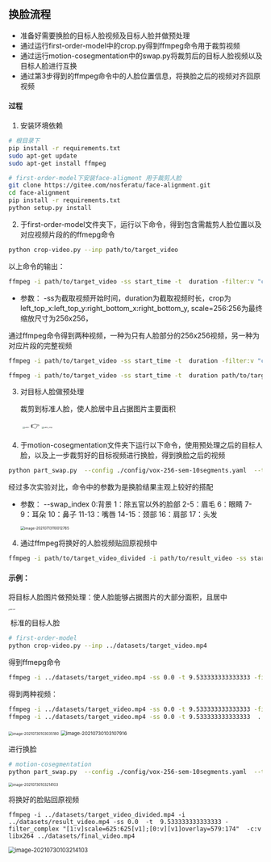 ## 换脸流程
- 准备好需要换脸的目标人脸视频及目标人脸并做预处理
- 通过运行first-order-model中的crop.py得到ffmpeg命令用于裁剪视频
- 通过运行motion-cosegmentation中的swap.py将裁剪后的目标人脸视频以及目标人脸进行互换
- 通过第3步得到的ffmpeg命令中的人脸位置信息，将换脸之后的视频对齐回原视频

#### 过程

1. 安装环境依赖

```bash
# 根目录下
pip install -r requirements.txt
sudo apt-get update
sudo apt-get install ffmpeg

# first-order-model下安装face-aligment 用于裁剪人脸
git clone https://gitee.com/nosferatu/face-alignment.git
cd face-alignment
pip install -r requirements.txt
python setup.py install
```

2. 于first-order-model文件夹下，运行以下命令，得到包含需裁剪人脸位置以及对应视频片段的的ffmepg命令

```bash
python crop-video.py --inp path/to/target_video
```
以上命令的输出：

```bash
ffmpeg -i path/to/target_video -ss start_time -t  duration -filter:v "crop=left_top_x:left_top_y:right_bottom_x:right_bottom_y, scale=256:256" path/to/crop_video
```
- 参数：
      -ss为截取视频开始时间，duration为截取视频时长，crop为left_top_x:left_top_y:right_bottom_x:right_bottom_y, scale=256:256为最终缩放尺寸为256x256，

通过ffmpeg命令得到两种视频，一种为只有人脸部分的256x256视频，另一种为对应片段的完整视频

```bash
ffmpeg -i path/to/target_video -ss start_time -t  duration -filter:v "crop=left_top_x:left_top_y:right_bottom_x:right_bottom_y, scale=256:256" path/to/crop_video

ffmpeg -i path/to/target_video -ss start_time -t  duration path/to/target_video_divided
```

3. 对目标人脸做预处理

   裁剪到标准人脸，使人脸居中且占据图片主要面积

   ​                                 <img src="pics\justin.jpg" alt="justin" style="zoom:25%;" />         👉         <img src="pics\justin_crop.jpg" alt="justin_crop" style="zoom:25%;" />

4. 于motion-cosegmentation文件夹下运行以下命令，使用预处理之后的目标人脸，以及上一步裁剪好的目标视频进行换脸，得到换脸之后的视频

```bash
python part_swap.py  --config ./config/vox-256-sem-10segments.yaml  --target_video path/to/crop_video --source_image path/to/target_face --result_video path/to/result_video  --checkpoint ./checkpoints/vox-cpk.pth.tar --supervised --first_order_motion_model  --swap_index 1,2,3,4,5,6,10,11,12,13,17
```

经过多次实验对比，命令中的参数为是换脸结果主观上较好的搭配

- 参数：
      --swap_index 0:背景 1：除五官以外的脸部 2-5：眉毛 6：眼睛  7-9：耳朵  10：鼻子  11-13：嘴唇  14-15：颈部 16：肩部  17：头发  
  
  <img src="pics\index.png" alt="image-20210713110012765" style="zoom: 50%;" />

4. 通过ffmpeg将换好的人脸视频贴回原视频中

```bash
ffmpeg -i path/to/target_video_divided -i path/to/result_video -ss start_time -t  duration -filter_complex "[1:v]scale=left_top_x:left_top_y[v1];[0:v][v1]overlay=right_bottom_x:right_bottom_y"  -c:v libx264 path/to/final_video
```

#### 示例：

将目标人脸图片做预处理：使人脸能够占据图片的大部分面积，且居中

<img src="pics\target_face.jpg" alt="target_face" style="zoom:15%;" />

​                                                                                标准的目标人脸

```bash
# first-order-model
python crop-video.py --inp ../datasets/target_video.mp4
```

得到ffmepg命令

```bash
ffmpeg -i ../datasets/target_video.mp4 -ss 0.0 -t 9.533333333333333 -filter:v "crop=625:625:579:174, scale=256:256"  ../datasets/crop_video.mp4
```

得到两种视频：

```bash
ffmpeg -i ../datasets/target_video.mp4 -ss 0.0 -t 9.533333333333333 -filter:v "crop=625:625:579:174, scale=256:256"  ../datasets/crop_video.mp4
ffmpeg -i ../datasets/target_video.mp4 -ss 0.0 -t 9.533333333333333  ../datasets/target_video_divided.mp4
```

​                                                    <img src="pics\crop_video.png" alt="image-20210730103035180" style="zoom: 50%;" />              <img src="pics\target_video_divided.png" alt="image-20210730103107916" style="zoom: 67%;" />

进行换脸

```bash
# motion-cosegmentation
python part_swap.py  --config ./config/vox-256-sem-10segments.yaml  --target_video ../datasets/crop_video.mp4 --source_image ../datasets/target_face.jpg --result_video ../datasets/result_video.mp4  --checkpoint ./checkpoints/vox-cpk.pth.tar --supervised --first_order_motion_model  --swap_index 1,2,3,4,5,6,10,11,12,13,17
```

<img src="pics\result_video.png" alt="image-20210730103214103" style="zoom:50%;" />

将换好的脸贴回原视频

```
ffmpeg -i ../datasets/target_video_divided.mp4 -i ../datasets/result_video.mp4 -ss 0.0  -t  9.533333333333333 -filter_complex "[1:v]scale=625:625[v1];[0:v][v1]overlay=579:174"  -c:v libx264 ../datasets/final_video.mp4
```

<img src="pics\final_video.png" alt="image-20210730103214103" style="zoom:80%;" />


